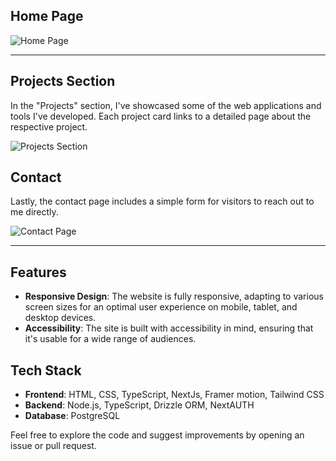 ## Home Page

![Home Page]([https://your-image-link.com/home-page.png](https://drive.google.com/file/d/1MvidZcaJ0-8-B9KctYcXbMAN9wYEdpKO/view?usp=drive_link))

---

## Projects Section

In the "Projects" section, I've showcased some of the web applications and tools I've developed. Each project card links to a detailed page about the respective project.

![Projects Section](https://your-image-link.com/projects-section.png)


## Contact

Lastly, the contact page includes a simple form for visitors to reach out to me directly.

![Contact Page](https://your-image-link.com/contact-page.png)

---

## Features

- **Responsive Design**: The website is fully responsive, adapting to various screen sizes for an optimal user experience on mobile, tablet, and desktop devices.
- **Accessibility**: The site is built with accessibility in mind, ensuring that it's usable for a wide range of audiences.

## Tech Stack

- **Frontend**: HTML, CSS, TypeScript, NextJs, Framer motion, Tailwind CSS
- **Backend**: Node.js, TypeScript, Drizzle ORM, NextAUTH 
- **Database**: PostgreSQL

Feel free to explore the code and suggest improvements by opening an issue or pull request.


